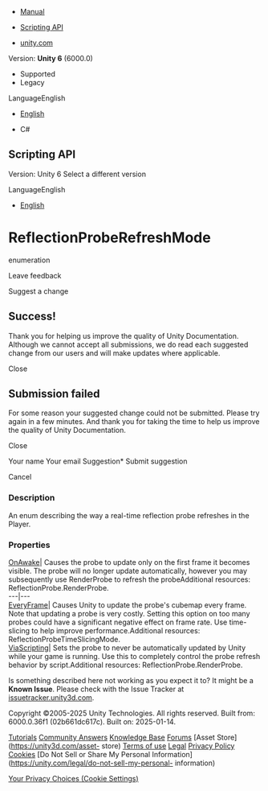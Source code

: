 [ ]()

  * [Manual](../Manual/index.html)
  * [Scripting API](../ScriptReference/index.html)

  * [unity.com](https://unity.com/)

Version: **Unity 6** (6000.0)

  * Supported
  * Legacy

LanguageEnglish

  * [English]()

  * C#

[ ](https://docs.unity3d.com)

## Scripting API

Version: Unity 6 Select a different version

LanguageEnglish

  * [English]()

# ReflectionProbeRefreshMode

enumeration

Leave feedback

Suggest a change

## Success!

Thank you for helping us improve the quality of Unity Documentation. Although
we cannot accept all submissions, we do read each suggested change from our
users and will make updates where applicable.

Close

## Submission failed

For some reason your suggested change could not be submitted. Please <a>try
again</a> in a few minutes. And thank you for taking the time to help us
improve the quality of Unity Documentation.

Close

Your name Your email Suggestion* Submit suggestion

Cancel

[ ]()

### Description

An enum describing the way a real-time reflection probe refreshes in the
Player.

### Properties

[OnAwake](Rendering.ReflectionProbeRefreshMode.OnAwake.html)| Causes the probe
to update only on the first frame it becomes visible. The probe will no longer
update automatically, however you may subsequently use RenderProbe to refresh
the probeAdditional resources: ReflectionProbe.RenderProbe.  
---|---  
[EveryFrame](Rendering.ReflectionProbeRefreshMode.EveryFrame.html)| Causes
Unity to update the probe's cubemap every frame. Note that updating a probe is
very costly. Setting this option on too many probes could have a significant
negative effect on frame rate. Use time-slicing to help improve
performance.Additional resources: ReflectionProbeTimeSlicingMode.  
[ViaScripting](Rendering.ReflectionProbeRefreshMode.ViaScripting.html)| Sets
the probe to never be automatically updated by Unity while your game is
running. Use this to completely control the probe refresh behavior by
script.Additional resources: ReflectionProbe.RenderProbe.  
  
Is something described here not working as you expect it to? It might be a
**Known Issue**. Please check with the Issue Tracker at
[issuetracker.unity3d.com](https://issuetracker.unity3d.com).

Copyright ©2005-2025 Unity Technologies. All rights reserved. Built from:
6000.0.36f1 (02b661dc617c). Built on: 2025-01-14.

[Tutorials](https://unity3d.com/learn) [Community
Answers](https://answers.unity3d.com) [Knowledge
Base](https://support.unity3d.com/hc/en-us)
[Forums](https://forum.unity3d.com) [Asset Store](https://unity3d.com/asset-
store) [Terms of use](https://docs.unity3d.com/Manual/TermsOfUse.html)
[Legal](https://unity.com/legal) [Privacy
Policy](https://unity.com/legal/privacy-policy)
[Cookies](https://unity.com/legal/cookie-policy) [Do Not Sell or Share My
Personal Information](https://unity.com/legal/do-not-sell-my-personal-
information)

[Your Privacy Choices (Cookie Settings)](javascript:void\(0\);)

